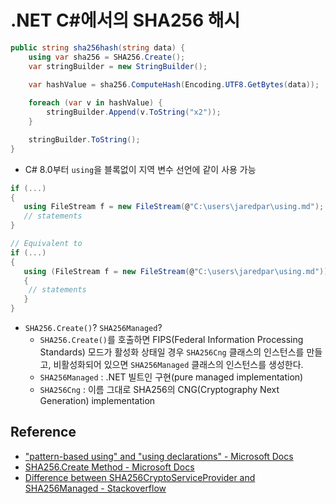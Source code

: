 # .NET C#에서의 SHA256 해시

```csharp
public string sha256hash(string data) {
    using var sha256 = SHA256.Create();
    var stringBuilder = new StringBuilder();

    var hashValue = sha256.ComputeHash(Encoding.UTF8.GetBytes(data));
    
    foreach (var v in hashValue) {
        stringBuilder.Append(v.ToString("x2"));
    }

    stringBuilder.ToString();
}
```

- C# 8.0부터 `using`을 블록없이 지역 변수 선언에 같이 사용 가능

```csharp
if (...) 
{ 
   using FileStream f = new FileStream(@"C:\users\jaredpar\using.md");
   // statements
}

// Equivalent to 
if (...) 
{ 
   using (FileStream f = new FileStream(@"C:\users\jaredpar\using.md")) 
   {
    // statements
   }
}
```

- `SHA256.Create()`? `SHA256Managed`?
  - `SHA256.Create()`를 호출하면 FIPS(Federal Information Processing Standards) 모드가 활성화 상태일 경우 `SHA256Cng` 클래스의 인스턴스를 만들고, 비활성화되어 있으면 `SHA256Managed` 클래스의 인스턴스를 생성한다.
  - `SHA256Managed` : .NET 빌트인 구현(pure managed implementation)
  - `SHA256Cng` : 이름 그대로 SHA256의 CNG(Cryptography Next Generation) implementation





## Reference
- ["pattern-based using" and "using declarations" - Microsoft Docs](https://docs.microsoft.com/en-us/dotnet/csharp/language-reference/proposals/csharp-8.0/using)
- [SHA256.Create Method - Microsoft Docs](https://docs.microsoft.com/en-us/dotnet/api/system.security.cryptography.sha256.create?view=net-6.0)
- [Difference between SHA256CryptoServiceProvider and SHA256Managed - Stackoverflow](https://stackoverflow.com/a/4164228)

